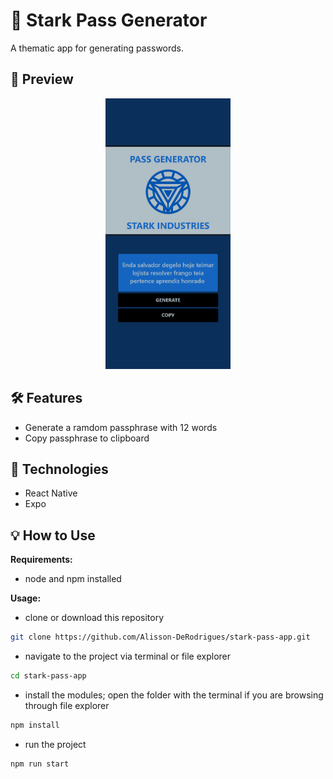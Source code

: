 # 🔑 Stark Pass Generator
A thematic app for generating passwords.

## 📱 Preview
<div align="center">
  <a href="#">
      <img src="https://github.com/Alisson-DeRodrigues/stark-pass-app/blob/main/assets/preview.png" width="200" alt="preview" />
  </a>
</div>

## 🛠️ Features
- Generate a ramdom passphrase with 12 words
- Copy passphrase to clipboard

## 🚀 Technologies
- React Native
- Expo

## 💡 How to Use
**Requirements:**
- node and npm installed

**Usage:**
- clone or download this repository
```bash
git clone https://github.com/Alisson-DeRodrigues/stark-pass-app.git
```

- navigate to the project via terminal or file explorer
```bash
cd stark-pass-app
```

- install the modules; open the folder with the terminal if you are browsing through file explorer
```bash
npm install
```

- run the project
```bash
npm run start
```
